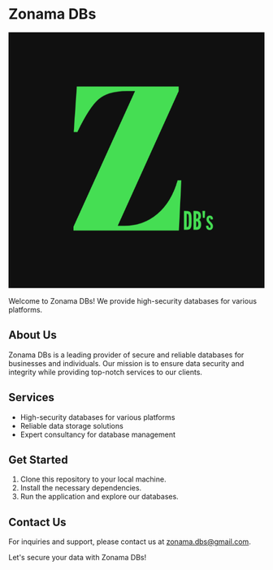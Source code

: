 # Zonama DBs

![Logo](zonama.png)

Welcome to Zonama DBs! We provide high-security databases for various platforms.

## About Us

Zonama DBs is a leading provider of secure and reliable databases for businesses and individuals. Our mission is to ensure data security and integrity while providing top-notch services to our clients.

## Services

- High-security databases for various platforms
- Reliable data storage solutions
- Expert consultancy for database management

## Get Started

1. Clone this repository to your local machine.
2. Install the necessary dependencies.
3. Run the application and explore our databases.

## Contact Us

For inquiries and support, please contact us at [zonama.dbs@gmail.com](mailto:zonama.dbs@gmail.com).

Let's secure your data with Zonama DBs!
